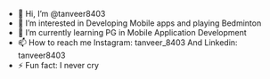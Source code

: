 - 👋 Hi, I’m @tanveer8403
- 👀 I’m interested in Developing Mobile apps and playing Bedminton
- 🌱 I’m currently learning PG in Mobile Application Development
- 📫 How to reach me Instagram: tanveer_8403 And Linkedin: tanveer8403
- ⚡ Fun fact: I never cry 

<!---
tanveer8403/tanveer8403 is a ✨ special ✨ repository because its `README.md` (this file) appears on your GitHub profile.
You can click the Preview link to take a look at your changes.
--->
